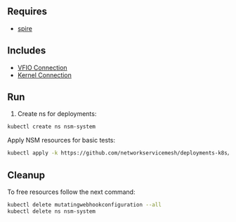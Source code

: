 ## Requires

- [spire](../spire)

## Includes

- [VFIO Connection](../use-cases/Vfio2Noop)
- [Kernel Connection](../use-cases/SriovKernel2Noop)

## Run

1. Create ns for deployments:
```bash
kubectl create ns nsm-system
```

Apply NSM resources for basic tests:
```bash
kubectl apply -k https://github.com/networkservicemesh/deployments-k8s/examples/sriov?ref=b14fa40dd0f4c0fd5e673ff6fb9a7edb31cc8ef8
```

## Cleanup

To free resources follow the next command:
```bash
kubectl delete mutatingwebhookconfiguration --all
kubectl delete ns nsm-system
```
